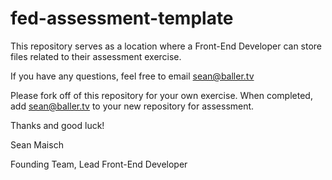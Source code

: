 # fed-assessment-template
This repository serves as a location where a Front-End Developer can store files related to their assessment exercise.

If you have any questions, feel free to email sean@baller.tv

Please fork off of this repository for your own exercise. When completed, add sean@baller.tv to your new repository for assessment.

Thanks and good luck!

Sean Maisch

Founding Team, Lead Front-End Developer
